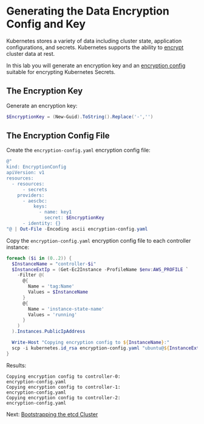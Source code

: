 # Generating the Data Encryption Config and Key

Kubernetes stores a variety of data including cluster state, application configurations, and secrets. Kubernetes supports the ability to [encrypt](https://kubernetes.io/docs/tasks/administer-cluster/encrypt-data) cluster data at rest.

In this lab you will generate an encryption key and an [encryption config](https://kubernetes.io/docs/tasks/administer-cluster/encrypt-data/#understanding-the-encryption-at-rest-configuration) suitable for encrypting Kubernetes Secrets.

## The Encryption Key

Generate an encryption key:

```powershell
$EncryptionKey = (New-Guid).ToString().Replace('-','')
```

## The Encryption Config File

Create the `encryption-config.yaml` encryption config file:

```powershell
@"
kind: EncryptionConfig
apiVersion: v1
resources:
  - resources:
      - secrets
    providers:
      - aescbc:
          keys:
            - name: key1
              secret: $EncryptionKey
      - identity: {}
"@ | Out-File -Encoding ascii encryption-config.yaml
```

Copy the `encryption-config.yaml` encryption config file to each controller instance:

```powershell
foreach ($i in (0..2)) {
  $InstanceName = "controller-$i"
  $InstanceExtIp = (Get-Ec2Instance -ProfileName $env:AWS_PROFILE `
    -Filter @(
      @{
        Name = 'tag:Name'
        Values = $InstanceName
      }
      @{
        Name = 'instance-state-name'
        Values = 'running'
      }      
    )
  ).Instances.PublicIpAddress

  Write-Host "Copying encryption config to ${InstanceName}:"
  scp -i kubernetes.id_rsa encryption-config.yaml "ubuntu@${InstanceExtIp}:~/"
}
```

Results:

```output
Copying encryption config to controller-0:
encryption-config.yaml
Copying encryption config to controller-1:
encryption-config.yaml
Copying encryption config to controller-2:
encryption-config.yaml
```

Next: [Bootstrapping the etcd Cluster](07-bootstrapping-etcd.md)
